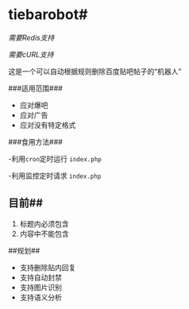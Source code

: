 # tiebarobot#
*需要Redis支持*

*需要cURL支持*

这是一个可以自动根据规则删除百度贴吧帖子的“机器人”

###适用范围###
- 应对爆吧
- 应对广告
- 应对没有特定格式

###食用方法###

-利用`cron`定时运行 `index.php`

-利用监控定时请求 `index.php`
## 目前##
1. 标题内必须包含
2. 内容中不能包含

##规划##

- 支持删除贴内回复
- 支持自动封禁
- 支持图片识别
- 支持语义分析
